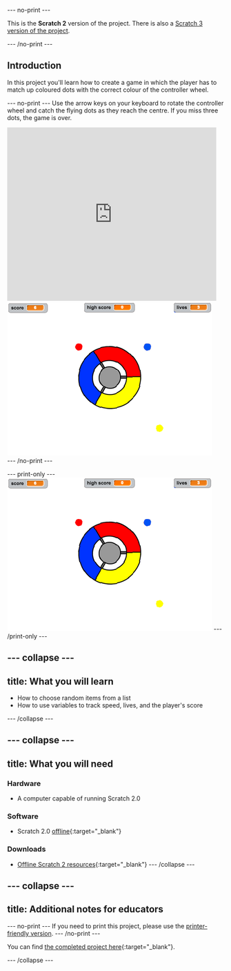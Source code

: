 --- no-print ---

This is the **Scratch 2** version of the project. There is also a [Scratch 3 version of the project](https://projects.raspberrypi.org/en/projects/catch-the-dots).

--- /no-print ---

## Introduction

In this project you'll learn how to create a game in which the player has to match up coloured dots with the correct colour of the controller wheel.

--- no-print ---
Use the arrow keys on your keyboard to rotate the controller wheel and catch the flying dots as they reach the centre. If you miss three dots, the game is over.

<div class="scratch-preview">
  <iframe allowtransparency="true" width="485" height="402" src="https://scratch.mit.edu/projects/embed/252923761/?autostart=false" frameborder="0"></iframe>
  <img src="images/dots-final.png">
</div>
--- /no-print ---

--- print-only ---
![Dots screenshot](images/dots-final.png)
--- /print-only ---

--- collapse ---
---
title: What you will learn
---
+ How to choose random items from a list
+ How to use variables to track speed, lives, and the player's score

--- /collapse ---

--- collapse ---
---
title: What you will need
---
### Hardware
+ A computer capable of running Scratch 2.0

### Software
+ Scratch 2.0 [offline](http://rpf.io/scratchoff){:target="_blank"}

### Downloads
+ [Offline Scratch 2 resources](http://rpf.io/p/en/catch-the-dots-scratch2-go){:target="_blank"}
--- /collapse ---

--- collapse ---
---
title: Additional notes for educators
---
--- no-print ---
If you need to print this project, please use the [printer-friendly version](https://projects.raspberrypi.org/en/projects/catch-the-dots-scratch2/print).
--- /no-print ---

You can find [the completed project here](http://rpf.io/p/en/catch-the-dots-get){:target="_blank"}.

--- /collapse ---
